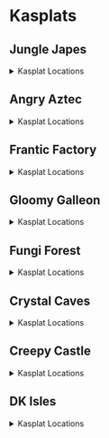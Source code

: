 # Kasplats 

## Jungle Japes
<details>
<summary>Kasplat Locations</summary>

| Map | Name | Logic |
| --- | ---- | ----- |
| Jungle Japes | Japes Kasplat: Behind Rambi Wall |  | 
| Jungle Japes | Japes Kasplat: Top of mountain |  | 
| Jungle Japes | Japes Kasplat: Beehive Area |  | 
| Jungle Japes | Japes Kasplat: Hive Tunnel Lower |  | 
| Jungle Japes | Japes Kasplat: Hive Tunnel Upper |  | 
| Japes Under Ground | Japes Kasplat: Underground | (l.vines and l.pineapple and l.ischunky) or (l.vines and (l.isdiddy or l.istiny) and l.advanced_platforming and l.settings.free_trade_items) or l.phasewalk | 
| Jungle Japes | Japes Kasplat: By Lanky Slope Bonus |  | 
| Jungle Japes | Japes Kasplat: Near Painting Room |  | 
| Jungle Japes | Japes Kasplat: Inside Tiny's Cage | ((Events.JapesTinySwitch in l.Events or l.phasewalk or l.CanPhaseswim() or l.CanSkew(False)) and l.tiny) | 
| Jungle Japes | Japes Kasplat: Starting Area |  | 
| Jungle Japes | Japes Kasplat: Diddy Peanut Cave |  | 
| Jungle Japes | Japes Kasplat: In the river | l.swim and (l.oranges or l.HasGun(Kongs.any) or l.HasInstrument(Kongs.any)) | 
| Jungle Japes | Japes Kasplat: Rambi Water Pool | l.swim and (l.oranges or l.HasGun(Kongs.any) or l.HasInstrument(Kongs.any)) | 
| Jungle Japes | Japes Kasplat: Near Cranky's |  | 
| Jungle Japes | Japes Kasplat: Hillside Alcove |  | 
| Japes Mountain | Japes Kasplat: Inside the Mountain |  | 
| Japes Tiny Hive | Japes Kasplat: Inside the Shell |  | 
| Jungle Japes | Japes Kasplat: Painting Room Hill | (l.lanky and l.handstand) or (l.tiny and l.twirl) or l.CanMoonkick() or ((l.phasewalk or l.generalclips) and (l.istiny or l.isdiddy)) | 
| Jungle Japes | Japes Kasplat: Minecart Exit |  | 
</details>

## Angry Aztec
<details>
<summary>Kasplat Locations</summary>

| Map | Name | Logic |
| --- | ---- | ----- |
| Angry Aztec | Aztec Kasplat: DK Quicksand Tunnel |  | 
| Angry Aztec | Aztec Kasplat: On the Oasis |  | 
| Angry Aztec | Aztec Kasplat: On Llama Cage | l.vines or (l.jetpack and l.isdiddy) or (l.advanced_platforming and (l.istiny or l.isdiddy)) or l.CanMoonkick() | 
| Angry Aztec | Aztec Kasplat: Near giant boulder |  | 
| Angry Aztec | Aztec Kasplat: Behind DK Stone Door | l.phasewalk or (l.hasMoveSwitchsanity(Switches.AztecBlueprintDoor, False) and ((l.strongKong and l.isdonkey) or (l.twirl and l.istiny))) | 
| Aztec Llama Temple | Aztec Kasplat: Llama Temple Lava |  | 
| Angry Aztec | Aztec Kasplat: Hunky Chunky Barrel |  | 
| Angry Aztec | Aztec Kasplat: On Tiny Temple | l.jetpack | 
| Angry Aztec | Aztec Kasplat: In Vase Room | (l.chunky and l.pineapple) or l.phasewalk | 
| Angry Aztec | Aztec Kasplat: Behind 5-Door Temple |  | 
| Angry Aztec | Aztec Kasplat: Near Snide's |  | 
| Aztec Llama Temple | Aztec Kasplat: By the Llama in his Temple |  | 
| Aztec Tiny Temple | Aztec Kasplat: Free Tiny Room |  | 
| Aztec Chunky5DTemple | Aztec Kasplat: Chunky 5-Door Temple | (l.pineapple and l.ischunky) or l.phasewalk | 
| Angry Aztec | Aztec Kasplat: Behind the Beetle Race |  | 
| Aztec Llama Temple | Aztec Kasplat: Lanky Matching Game | l.grape or l.phasewalk | 
| Aztec Tiny Temple | Aztec Kasplat: Tiny Temple Mini Monkey |  | 
| Aztec Donkey5DTemple | Aztec Kasplat: Donkey 5-Door Temple | (l.coconut or l.phasewalk) and l.isdonkey | 
</details>

## Frantic Factory
<details>
<summary>Kasplat Locations</summary>

| Map | Name | Logic |
| --- | ---- | ----- |
| Frantic Factory | Factory Kasplat: Starting Area |  | 
| Frantic Factory | Factory Kasplat: Near Power Hut |  | 
| Frantic Factory | Factory Kasplat: Down the Hatch Pole |  | 
| Frantic Factory | Factory Kasplat: Dark Room | (l.punch and l.chunky) or l.phasewalk | 
| Frantic Factory | Factory Kasplat: Lowest Production Platform |  | 
| Frantic Factory | Factory Kasplat: Upper Production Pipe |  | 
| Frantic Factory | Factory Kasplat: Base of Production |  | 
| Frantic Factory | Factory Kasplat: Research and Development |  | 
| Frantic Factory | Factory Kasplat: Pole to Arcade |  | 
| Frantic Factory | Factory Kasplat: Block Tower |  | 
| Frantic Factory | Factory Kasplat: Near Snide's |  | 
| Factory Power Hut | Factory Kasplat: Power Hut |  | 
| Frantic Factory | Factory Kasplat: By Car Race |  | 
| Frantic Factory | Factory Kasplat: Tiny Shooting Game | l.mini or l.phasewalk | 
| Factory Crusher | Factory Kasplat: Crusher Room |  | 
| Frantic Factory | Factory Kasplat: Upper Production Twirl | l.twirl | 
| Frantic Factory | Factory Kasplat: Lanky Piano Game | l.trombone or l.CanAccessRNDRoom() | 
</details>

## Gloomy Galleon
<details>
<summary>Kasplat Locations</summary>

| Map | Name | Logic |
| --- | ---- | ----- |
| Gloomy Galleon | Galleon Kasplat: Lighthouse Platform |  | 
| Gloomy Galleon | Galleon Kasplat: Diddy Gold Tower |  | 
| Gloomy Galleon | Galleon Kasplat: Lighthouse Alcove |  | 
| Gloomy Galleon | Galleon Kasplat: Cannon Game Room | l.CanGetOnCannonGamePlatform() | 
| Gloomy Galleon | Galleon Kasplat: Past Vines |  | 
| Gloomy Galleon | Galleon Kasplat: Musical Cactus |  | 
| Gloomy Galleon | Galleon Kasplat: On the Crown Pad | (l.punch and l.chunky) or l.phasewalk or l.CanSkew(False) | 
| Gloomy Galleon | Galleon Kasplat: Next to Cranky's |  | 
| Galleon Lighthouse | Galleon Kasplat: Atop Whomp's Lighthouse |  | 
| Galleon Mechafish | Galleon Kasplat: In the Mechfish |  | 
| Gloomy Galleon | Galleon Kasplat: Lanky Gold Tower | (Events.WaterSwitch in l.Events or (Events.ShipyardEnguarde in l.Events and Events.ShipyardTreasureRoomOpened in l.Events and l.advanced_platforming)) | 
| Galleon Sick Bay | Galleon Kasplat: Sickbay |  | 
| Gloomy Galleon | Galleon Kasplat: Middle Deck of Shipwreck |  | 
| Gloomy Galleon | Galleon Kasplat: Starting Area |  | 
| Gloomy Galleon | Galleon Kasplat: Inside Punchable Chest | l.punch and l.chunky | 
| Gloomy Galleon | Galleon Kasplat: Also Musical Cactus |  | 
</details>

## Fungi Forest
<details>
<summary>Kasplat Locations</summary>

| Map | Name | Logic |
| --- | ---- | ----- |
| Fungi Forest | Forest Kasplat: Behind Diddy Barn |  | 
| Fungi Forest | Forest Kasplat: Behind beanstalk |  | 
| Fungi Forest | Forest Kasplat: By Giant Mushroom Rocketbarrel |  | 
| Fungi Forest | Forest Kasplat: Giant Mushroom Top Floor |  | 
| Fungi Forest | Forest Kasplat: Near the Rabbit |  | 
| Fungi Forest | Forest Kasplat: Owl Tree Troff |  | 
| Fungi Forest | Forest Kasplat: Behind DK's Barn |  | 
| Forest Giant Mushroom | Forest Kasplat: Inside Giant Mushroom |  | 
| Fungi Forest | Forest Kasplat: Under Owl Tree |  | 
| Fungi Forest | Forest Kasplat: Low Mushroom Exterior |  | 
| Fungi Forest | Forest Kasplat: Mushroom Night Door |  | 
| Fungi Forest | Forest Kasplat: Behind Cuckoo Clock |  | 
| Forest Mill Front | Forest Kasplat: Grinder Room |  | 
| Fungi Forest | Forest Kasplat: Giant Mushroom Moat | l.swim and (l.oranges or l.HasGun(Kongs.any) or l.HasInstrument(Kongs.any)) | 
| Fungi Forest | Forest Kasplat: Giant Mushroom Peak | l.jetpack or l.handstand | 
| Fungi Forest | Forest Kasplat: On Mill Roof |  | 
| Fungi Forest | Forest Kasplat: Minecart Exit Well |  | 
| Forest Lanky Mushrooms Room | Forest Kasplat: Lanky Mushroom Slam Room |  | 
| Forest Spider | Forest Kasplat: Spider Boss |  | 
| Forest Winch Room | Forest Kasplat: Winch Room |  | 
| Forest Chunky Face Room | Forest Kasplat: Face Shooting Room |  | 
</details>

## Crystal Caves
<details>
<summary>Kasplat Locations</summary>

| Map | Name | Logic |
| --- | ---- | ----- |
| Crystal Caves | Caves Kasplat: Near Snide's |  | 
| Crystal Caves | Caves Kasplat: Bonus Barrel Cave |  | 
| Crystal Caves | Caves Kasplat: Inside Ice Shield | Events.CavesLargeBoulderButton in l.Events or (l.generalclips and l.ischunky) | 
| Crystal Caves | Caves Kasplat: On 5-Door Cabin |  | 
| Crystal Caves | Caves Kasplat: Across river from Candy |  | 
| Crystal Caves | Caves Kasplat: Giant Boulder Room |  | 
| Crystal Caves | Caves Kasplat: Near Ice Castle |  | 
| Crystal Caves | Caves Kasplat: Mini Room by Funky |  | 
| Crystal Caves | Caves Kasplat: On the Pillar |  | 
| Crystal Caves | Caves Kasplat: By the Far Warp 2 |  | 
| Crystal Caves | Caves Kasplat: On 5-Door Igloo |  | 
| Crystal Caves | Caves Kasplat: Water by Blast Pad |  | 
| Crystal Caves | Caves Kasplat: Between Funky and Castle |  | 
| Caves Lanky Race | Caves Kasplat: In the Beetle Race |  | 
| Crystal Caves | Caves Kasplat: With the Giant Kosha |  | 
| Caves Diddy Igloo | Caves Kasplat: In Diddy Igloo |  | 
| Caves Donkey Cabin | Caves Kasplat: DK Shooting Cabin |  | 
| Crystal Caves | Caves Kasplat: Gorilla Gone Cave | (l.punch and l.chunky) or l.phasewalk or l.CanPhaseswim() | 
| Crystal Caves | Caves Kasplat: Starting Area |  | 
</details>

## Creepy Castle
<details>
<summary>Kasplat Locations</summary>

| Map | Name | Logic |
| --- | ---- | ----- |
| Castle Lower Cave | Castle Kasplat: Behind the Mausoleum |  | 
| Castle Dungeon | Castle Kasplat: Dungeon Center |  | 
| Creepy Castle | Castle Kasplat: Back of Castle Troff |  | 
| Castle Ballroom | Castle Kasplat: Ballroom |  | 
| Creepy Castle | Castle Kasplat: Castle Top Level |  | 
| Castle Tree | Castle Kasplat: Inside the Tree | (l.coconut or l.phasewalk or l.generalclips) and l.isdonkey | 
| Castle Lower Cave | Castle Kasplat: Lower Cave Center |  | 
| Creepy Castle | Castle Kasplat: Near Upper Warp 2 |  | 
| Creepy Castle | Castle Kasplat: On a lone platform |  | 
| Castle Upper Cave | Castle Kasplat: Near Candy's |  | 
| Creepy Castle | Castle Kasplat: Tree Pond | l.swim and (l.oranges or l.HasGun(Kongs.any) or l.HasInstrument(Kongs.any)) | 
| Creepy Castle | Castle Kasplat: Near Cranky's Hut |  | 
| Creepy Castle | Castle Kasplat: Lower Rocketbarrel |  | 
| Castle Greenhouse | Castle Kasplat: Greenhouse |  | 
| Castle Museum | Castle Kasplat: Museum Mysterious Pedestal | l.monkeyport or l.phasewalk | 
| Castle Dungeon | Castle Kasplat: Caged in the Dungeon | l.punch or l.phasewalk | 
| Castle Crypt | Castle Kasplat: Entrance to Minecart | l.coconut or l.phasewalk or l.generalclips | 
| Castle Library | Castle Kasplat: Library |  | 
| Creepy Castle | Castle Kasplat: In the Clouds | l.jetpack | 
</details>

## DK Isles
<details>
<summary>Kasplat Locations</summary>

| Map | Name | Logic |
| --- | ---- | ----- |
| Isles | Isles Kasplat: Beaver Beach |  | 
| Frantic Factory Lobby | Isles Kasplat: Factory Lobby above Portal | (l.grab and l.donkey) or l.CanMoonkick() or (l.advanced_platforming and (l.istiny or l.isdiddy or l.ischunky)) | 
| Hideout Helm Lobby | Isles Kasplat: Helm Lobby | (l.scope and l.coconut) or (l.twirl and l.tiny and l.advanced_platforming) | 
| Creepy Castle Lobby | Isles Kasplat: Castle Lobby | (l.coconut and l.donkey) or l.phasewalk | 
| Crystal Caves Lobby | Isles Kasplat: Caves Lobby Punch | (l.punch and l.chunky) or l.phasewalk or l.ledgeclip | 
| Frantic Factory Lobby | Isles Kasplat: Factory Lobby Box | l.punch and l.chunky | 
| Gloomy Galleon Lobby | Isles Kasplat: Galleon Lobby |  | 
| Isles | Isles Kasplat: Inside Big Rock | Events.IslesChunkyBarrelSpawn in l.Events and l.hunkyChunky and l.Slam and l.chunky | 
| Isles | Isles Kasplat: Back of Kroc Isle Middle |  | 
| Isles | Isles Kasplat: Big X Platform |  | 
| Isles | Isles Kasplat: Back of Cabin Isle |  | 
| Crystal Caves Lobby | Isles Kasplat: Caves Lobby Platform | l.jetpack | 
| Angry Aztec Lobby | Isles Kasplat: Aztec Lobby Feather Gate | l.hasMoveSwitchsanity(Switches.IslesAztecLobbyFeather, False) or l.phasewalk | 
| KLumsy | Isles Kasplat: Prison Sprint Cage | (l.sprint and l.lanky) or l.phasewalk | 
| Jungle Japes Lobby | Isles Kasplat: Japes Lobby |  | 
| Isles | Isles Kasplat: Upper Monkeyport |  | 
| Isles Snide Room | Isles Kasplat: Near Snide's |  | 
| Isles | Isles Kasplat: Aztec Lobby Roof |  | 
| Isles | Isles Kasplat: Waterfall Pool | l.swim and (l.oranges or l.HasGun(Kongs.any) or l.HasInstrument(Kongs.any)) | 
</details>

